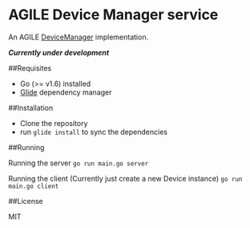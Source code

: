 # AGILE Device Manager service

An AGILE [DeviceManager](http://agile-iot.github.io/agile-api-spec/docs/html/api.html#iot_agile_DeviceManager) implementation.

***Currently under development***

##Requisites

- Go (>= v1.6) installed
- [Glide](https://github.com/Masterminds/glide) dependency manager

##Installation

- Clone the repository
- run `glide install` to sync the dependencies

##Running

Running the server
`go run main.go server`

Running the client (Currently just create a new Device instance)
`go run main.go client`

##License

MIT

